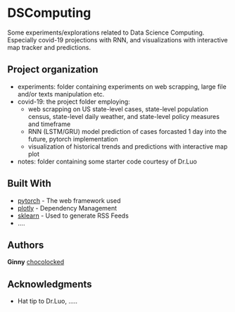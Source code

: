 # DSComputing
Some experiments/explorations related to Data Science Computing. Especially covid-19 projections with RNN, and visualizations with interactive map tracker and predictions.


## Project organization
* experiments: folder containing experiments on web scrapping, large file and/or texts manipulation etc.
* covid-19: the project folder employing:
  * web scrapping on US state-level cases, state-level population census, state-level daily weather,  and state-level policy measures and timeframe 
  * RNN (LSTM/GRU) model prediction of cases forcasted 1 day into the future, pytorch implementation
  * visualization of historical trends and predictions with interactive map plot 
* notes: folder containing some starter code courtesy of Dr.Luo  



## Built With

* [pytorch](http://www.dropwizard.io/1.0.2/docs/) - The web framework used
* [plotly](https://maven.apache.org/) - Dependency Management
* [sklearn](https://rometools.github.io/rome/) - Used to generate RSS Feeds
* ....


## Authors
**Ginny** [chocolocked](https://github.com/chocolocked)


## Acknowledgments

* Hat tip to Dr.Luo, ..... 
